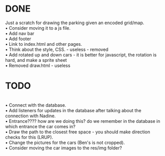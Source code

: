 # DONE

Just a scratch for drawing the parking given an encoded grid/map.
<br> • Consider moving it to a js file.
<br> • Add nav bar
<br> • Add footer
<br> • Link to index.html and other pages.
<br> • Think about the style, CSS. - useless - removed
<br> • Add rotated up and down cars - it is better for javascript, the rotation is hard, and make a sprite sheet
<br> • Removed draw.html - useless

# TODO

<br> • Connect with the database.
<br> • Add listeners for updates in the database after talking about the connection with Nadine.
<br> • Entrance???? how are we doing this? do we remember in the database in which entrance the car comes in?
<br> • Draw the path to the closest free space - you should make direction checks for this (LRUP).
<br> • Change the pictures for the cars (Ben's is not cropped).
<br> • Consider moving the car images to the res/img folder?
